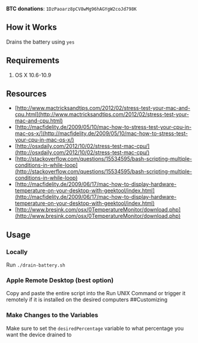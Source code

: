   **BTC donations**: `1DzPaoarz8pCV8wMg96hAGYgW2coJd798K`

## How it Works
Drains the battery using `yes`
## Requirements
1. OS X 10.6-10.9

## Resources

+ [http://www.mactricksandtips.com/2012/02/stress-test-your-mac-and-cpu.html](http://www.mactricksandtips.com/2012/02/stress-test-your-mac-and-cpu.html)
+ [http://macfidelity.de/2009/05/10/mac-how-to-stress-test-your-cpu-in-mac-os-x/](http://macfidelity.de/2009/05/10/mac-how-to-stress-test-your-cpu-in-mac-os-x/)
+ [http://osxdaily.com/2012/10/02/stress-test-mac-cpu/](http://osxdaily.com/2012/10/02/stress-test-mac-cpu/)
+ [http://stackoverflow.com/questions/15534595/bash-scripting-multiple-conditions-in-while-loop](http://stackoverflow.com/questions/15534595/bash-scripting-multiple-conditions-in-while-loop)
+ [http://macfidelity.de/2009/06/17/mac-how-to-display-hardware-temperature-on-your-desktop-with-geektool/index.html](http://macfidelity.de/2009/06/17/mac-how-to-display-hardware-temperature-on-your-desktop-with-geektool/index.html)
+ [http://www.bresink.com/osx/0TemperatureMonitor/download.php](http://www.bresink.com/osx/0TemperatureMonitor/download.php)

## Usage 
### Locally
Run `./drain-battery.sh` 
### Apple Remote Desktop (best option)
Copy and paste the entire script into the Run UNIX Command or trigger it remotely if it is installed on the desired computers
##Customizing
### Make Changes to the Variables
Make sure to set the `desiredPercentage` variable to what percentage you want the device drained to
